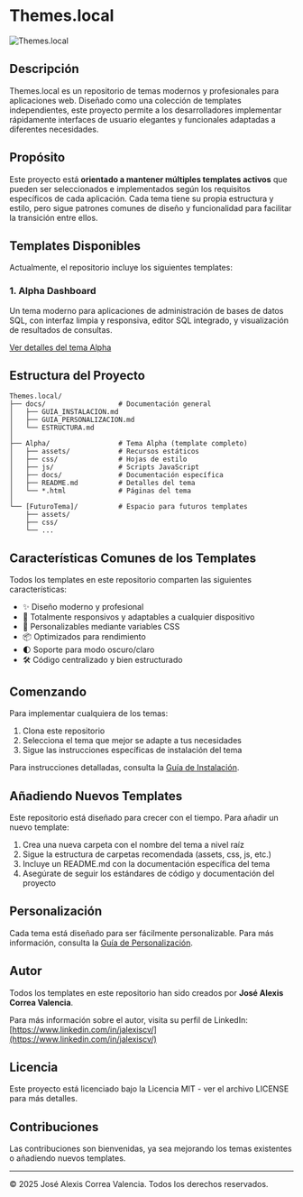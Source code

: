 # Themes.local

![Themes.local](https://via.placeholder.com/800x400?text=Themes.local)

## Descripción

Themes.local es un repositorio de temas modernos y profesionales para aplicaciones web. Diseñado como una colección de templates independientes, este proyecto permite a los desarrolladores implementar rápidamente interfaces de usuario elegantes y funcionales adaptadas a diferentes necesidades.

## Propósito

Este proyecto está **orientado a mantener múltiples templates activos** que pueden ser seleccionados e implementados según los requisitos específicos de cada aplicación. Cada tema tiene su propia estructura y estilo, pero sigue patrones comunes de diseño y funcionalidad para facilitar la transición entre ellos.

## Templates Disponibles

Actualmente, el repositorio incluye los siguientes templates:

### 1. Alpha Dashboard

Un tema moderno para aplicaciones de administración de bases de datos SQL, con interfaz limpia y responsiva, editor SQL integrado, y visualización de resultados de consultas.

[Ver detalles del tema Alpha](Alpha/README.md)

## Estructura del Proyecto

```
Themes.local/
├── docs/                  # Documentación general
│   ├── GUIA_INSTALACION.md
│   ├── GUIA_PERSONALIZACION.md
│   └── ESTRUCTURA.md
│
├── Alpha/                 # Tema Alpha (template completo)
│   ├── assets/            # Recursos estáticos
│   ├── css/               # Hojas de estilo
│   ├── js/                # Scripts JavaScript
│   ├── docs/              # Documentación específica
│   ├── README.md          # Detalles del tema
│   └── *.html             # Páginas del tema
│
└── [FuturoTema]/          # Espacio para futuros templates
    ├── assets/
    ├── css/
    └── ...
```

## Características Comunes de los Templates

Todos los templates en este repositorio comparten las siguientes características:

- ✨ Diseño moderno y profesional
- 📱 Totalmente responsivos y adaptables a cualquier dispositivo
- 🎨 Personalizables mediante variables CSS
- 📦 Optimizados para rendimiento
- 🌓 Soporte para modo oscuro/claro
- 🛠️ Código centralizado y bien estructurado

## Comenzando

Para implementar cualquiera de los temas:

1. Clona este repositorio
2. Selecciona el tema que mejor se adapte a tus necesidades
3. Sigue las instrucciones específicas de instalación del tema

Para instrucciones detalladas, consulta la [Guía de Instalación](docs/GUIA_INSTALACION.md).

## Añadiendo Nuevos Templates

Este repositorio está diseñado para crecer con el tiempo. Para añadir un nuevo template:

1. Crea una nueva carpeta con el nombre del tema a nivel raíz
2. Sigue la estructura de carpetas recomendada (assets, css, js, etc.)
3. Incluye un README.md con la documentación específica del tema
4. Asegúrate de seguir los estándares de código y documentación del proyecto

## Personalización

Cada tema está diseñado para ser fácilmente personalizable. Para más información, consulta la [Guía de Personalización](docs/GUIA_PERSONALIZACION.md).

## Autor

Todos los templates en este repositorio han sido creados por **José Alexis Correa Valencia**.

Para más información sobre el autor, visita su perfil de LinkedIn:
[https://www.linkedin.com/in/jalexiscv/](https://www.linkedin.com/in/jalexiscv/)

## Licencia

Este proyecto está licenciado bajo la Licencia MIT - ver el archivo LICENSE para más detalles.

## Contribuciones

Las contribuciones son bienvenidas, ya sea mejorando los temas existentes o añadiendo nuevos templates.

---

&copy; 2025 José Alexis Correa Valencia. Todos los derechos reservados.
